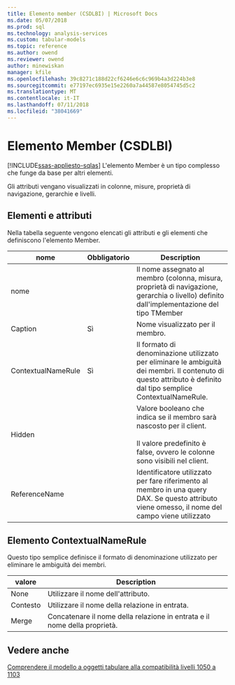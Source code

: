 ```yaml
---
title: Elemento member (CSDLBI) | Microsoft Docs
ms.date: 05/07/2018
ms.prod: sql
ms.technology: analysis-services
ms.custom: tabular-models
ms.topic: reference
ms.author: owend
ms.reviewer: owend
author: minewiskan
manager: kfile
ms.openlocfilehash: 39c8271c188d22cf6246e6c6c969b4a3d224b3e8
ms.sourcegitcommit: e77197ec6935e15e2260a7a44587e8054745d5c2
ms.translationtype: MT
ms.contentlocale: it-IT
ms.lasthandoff: 07/11/2018
ms.locfileid: "38041669"
---
```

# <a name="member-element-csdlbi"></a>Elemento Member (CSDLBI)
[!INCLUDE[ssas-appliesto-sqlas](../../../includes/ssas-appliesto-sqlas.md)]
  L'elemento Member è un tipo complesso che funge da base per altri elementi.  
  
 Gli attributi vengano visualizzati in colonne, misure, proprietà di navigazione, gerarchie e livelli.  
  
## <a name="elements-and-attributes"></a>Elementi e attributi  
 Nella tabella seguente vengono elencati gli attributi e gli elementi che definiscono l'elemento Member.  
  
|nome|Obbligatorio|Description|  
|----------|-----------------|-----------------|  
|nome||Il nome assegnato al membro (colonna, misura, proprietà di navigazione, gerarchia o livello) definito dall'implementazione del tipo TMember|  
|Caption|Sì|Nome visualizzato per il membro.|  
|ContextualNameRule|Sì|Il formato di denominazione utilizzato per eliminare le ambiguità dei membri. Il contenuto di questo attributo è definito dal tipo semplice ContextualNameRule.|  
|Hidden||Valore booleano che indica se il membro sarà nascosto per il client.<br /><br /> Il valore predefinito è false, ovvero le colonne sono visibili nel client.|  
|ReferenceName||Identificatore utilizzato per fare riferimento al membro in una query DAX. Se questo attributo viene omesso, il nome del campo viene utilizzato|  
  
## <a name="contextualnamerule-element"></a>Elemento ContextualNameRule  
 Questo tipo semplice definisce il formato di denominazione utilizzato per eliminare le ambiguità dei membri.  
  
|valore|Description|  
|-----------|-----------------|  
|None|Utilizzare il nome dell'attributo.|  
|Contesto|Utilizzare il nome della relazione in entrata.|  
|Merge|Concatenare il nome della relazione in entrata e il nome della proprietà.|  
  
## <a name="see-also"></a>Vedere anche  
 [Comprendere il modello a oggetti tabulare alla compatibilità livelli 1050 a 1103](../../../analysis-services/tabular-model-programming-compatibility-levels-1050-1103/representation/understanding-tabular-object-model-at-levels-1050-through-1103.md)  
  
  
